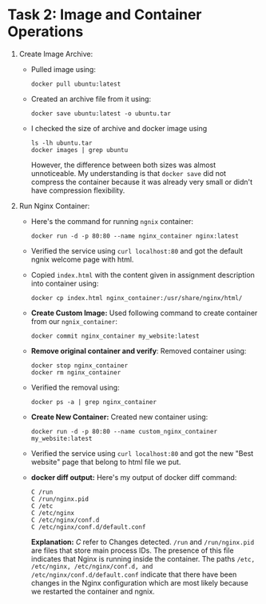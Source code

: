 
# Task 2: Image and Container Operations

1. Create Image Archive:
   - Pulled image using:
      ```
      docker pull ubuntu:latest
      ```

   - Created an archive file from it using:
      ```
      docker save ubuntu:latest -o ubuntu.tar
      ```

   - I checked the size of archive and docker image using 
      ```
      ls -lh ubuntu.tar
      docker images | grep ubuntu
      ```
     However, the difference between both sizes was almost unnoticeable. My understanding is that `docker save` did not compress the container because it was already very small or didn't have compression flexibility.

2. Run Nginx Container:

   - Here's the command for running `ngnix` container:
      ```
      docker run -d -p 80:80 --name nginx_container nginx:latest
     ```
   - Verified the service using `curl localhost:80` and got the default ngnix welcome page with html.

   - Copied `index.html` with the content given in assignment description into container using:
      
      ```
      docker cp index.html nginx_container:/usr/share/nginx/html/
      ```
   - **Create Custom Image:** Used following command to create container from our `ngnix_container`:
      ```
      docker commit nginx_container my_website:latest
      ```
   - **Remove original container and verify**: Removed container using:
      ```
      docker stop nginx_container
      docker rm nginx_container
      ```
   -  Verified the removal using:
      ```
      docker ps -a | grep nginx_container
      ```
   - **Create New Container:** Created new container using: 
      ```
      docker run -d -p 80:80 --name custom_nginx_container my_website:latest
      ```
   - Verified the service using `curl localhost:80` and got the new "Best website" page that belong to html file we put.

   - **docker diff output:** Here's my output of docker diff command:
      ```
      C /run
      C /run/nginx.pid
      C /etc
      C /etc/nginx
      C /etc/nginx/conf.d
      C /etc/nginx/conf.d/default.conf
      ```
      **Explanation:** *C* refer to Changes detected. `/run` and `/run/nginx.pid` are files that store main process IDs. The presence of this file indicates that Nginx is running inside the container.
      The paths `/etc, /etc/nginx, /etc/nginx/conf.d, and /etc/nginx/conf.d/default.conf` indicate that there have been changes in the Nginx configuration which are most likely because we restarted the container and ngnix.